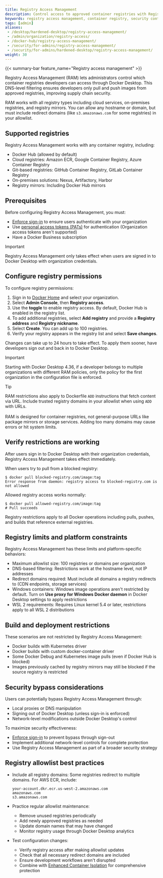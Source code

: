 ```yaml
---
title: Registry Access Management
description: Control access to approved container registries with Registry Access Management for secure Docker Desktop usage
keywords: registry access management, container registry, security controls, docker business, admin controls
tags: [admin]
aliases:
 - /desktop/hardened-desktop/registry-access-management/
 - /admin/organization/registry-access/
 - /docker-hub/registry-access-management/
 - /security/for-admins/registry-access-management/
 - /security/for-admins/hardened-desktop/registry-access-management/
weight: 30
---
```


{{< summary-bar feature_name="Registry access management" >}}

Registry Access Management (RAM) lets administrators control which container registries developers can access through Docker Desktop. This DNS-level filtering ensures developers only pull and push images from approved registries, improving supply chain security.

RAM works with all registry types including cloud services, on-premises registries, and registry mirrors. You can allow any hostname or domain, but must include redirect domains (like `s3.amazonaws.com` for some registries) in your allowlist.

## Supported registries

Registry Access Management works with any container registry, including:

 - Docker Hub (allowed by default)
- Cloud registries: Amazon ECR, Google Container Registry, Azure Container Registry
- Git-based registries: GitHub Container Registry, GitLab Container Registry
- On-premises solutions: Nexus, Artifactory, Harbor
- Registry mirrors: Including Docker Hub mirrors

## Prerequisites

Before configuring Registry Access Management, you must:

- [Enforce sign-in](/manuals/enterprise/security/enforce-sign-in/_index.md) to ensure users authenticate with your organization
- Use [personal access tokens (PATs)](/manuals/security/access-tokens.md) for authentication (Organization access tokens aren't supported)
- Have a Docker Business subscription

> [!IMPORTANT]
>
> Registry Access Management only takes effect when users are signed in to Docker Desktop with organization credentials.

## Configure registry permissions

To configure registry permissions:

1. Sign in to [Docker Home](https://app.docker.com) and select your organization.
1. Select **Admin Console**, then **Registry access**.
1. Use the **toggle** to enable registry access. By default, Docker Hub is enabled
in the registry list.
1. To add additional registries, select **Add registry** and provide
a **Registry address** and **Registry nickname**.
1. Select **Create**. You can add up to 100 registries.
1. Verify your registry appears in the registry list and select **Save changes**.

Changes can take up to 24 hours to take effect. To apply them sooner,
have developers sign out and back in to Docker Desktop.

> [!IMPORTANT]
>
> Starting with Docker Desktop 4.36, if a developer belongs to multiple organizations with different RAM policies, only the policy for the first organization in the configuration file is enforced.

> [!TIP]
>
> RAM restrictions also apply to Dockerfile `ADD` instructions that fetch content via URL. Include trusted registry domains in your allowlist when using `ADD` with URLs.
><br><br>
> RAM is designed for container registries, not general-purpose URLs like package mirrors or storage services. Adding too many domains may cause errors or hit system limits.


## Verify restrictions are working

After users sign in to Docker Desktop with their organization credentials, Registry Access Management takes effect immediately.

When users try to pull from a blocked registry:

```console
$ docker pull blocked-registry.com/image:tag
Error response from daemon: registry access to blocked-registry.com is not allowed
```

Allowed registry access works normally:

```console
$ docker pull allowed-registry.com/image:tag
# Pull succeeds
```

Registry restrictions apply to all Docker operations including pulls, pushes,
and builds that reference external registries.

## Registry limits and platform constraints

Registry Access Management has these limits and platform-specific behaviors:

- Maximum allowlist size: 100 registries or domains per organization
- DNS-based filtering: Restrictions work at the hostname level, not IP addresses
- Redirect domains required: Must include all domains a registry redirects to (CDN endpoints, storage services)
- Windows containers: Windows image operations aren't restricted by default. Turn on **Use proxy for Windows Docker daemon** in Docker Desktop settings to apply restrictions
- WSL 2 requirements: Requires Linux kernel 5.4 or later, restrictions apply to all WSL 2 distributions

## Build and deployment restrictions

These scenarios are not restricted by Registry Access Management:

- Docker buildx with Kubernetes driver
- Docker buildx with custom docker-container driver
- Some Docker Debug and Kubernetes image pulls (even if Docker Hub is blocked)
- Images previously cached by registry mirrors may still be blocked if the source registry is restricted

## Security bypass considerations

Users can potentially bypass Registry Access Management through:

- Local proxies or DNS manipulation
- Signing out of Docker Desktop (unless sign-in is enforced)
- Network-level modifications outside Docker Desktop's control

To maximize security effectiveness:

- [Enforce sign-in](/manuals/enterprise/security/enforce-sign-in/_index.md) to prevent bypass through sign-out
- Implement additional network-level controls for complete protection
- Use Registry Access Management as part of a broader security strategy

## Registry allowlist best practices

- Include all registry domains: Some registries redirect to multiple
domains. For AWS ECR, include:

    ```text
    your-account.dkr.ecr.us-west-2.amazonaws.com
    amazonaws.com
    s3.amazonaws.com
    ```

- Practice regular allowlist maintenance:
    - Remove unused registries periodically
    - Add newly approved registries as needed
    - Update domain names that may have changed
    - Monitor registry usage through Docker Desktop analytics
- Test configuration changes:
    - Verify registry access after making allowlist updates
    - Check that all necessary redirect domains are included
    - Ensure development workflows aren't disrupted
    - Combine with [Enhanced Container Isolation](/manuals/enterprise/security/hardened-desktop/enhanced-container-isolation/_index.md) for comprehensive protection
    